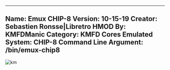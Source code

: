 -----------------------
Name: Emux CHIP-8
Version: 10-15-19
Creator: Sebastien Ronsse|Libretro
HMOD By: KMFDManic
Category: KMFD Cores
Emulated System: CHIP-8
Command Line Argument: /bin/emux-chip8
-----------------------
![km](https://i.imgur.com/uVw94hC.png)
